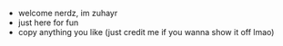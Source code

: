 - welcome nerdz, im zuhayr
- just here for fun
- copy anything you like (just credit me if you wanna show it off lmao)
<!---
zuhayrl/zuhayrl is a ✨ special ✨ repository because its `README.md` (this file) appears on your GitHub profile.
You can click the Preview link to take a look at your changes.
--->
